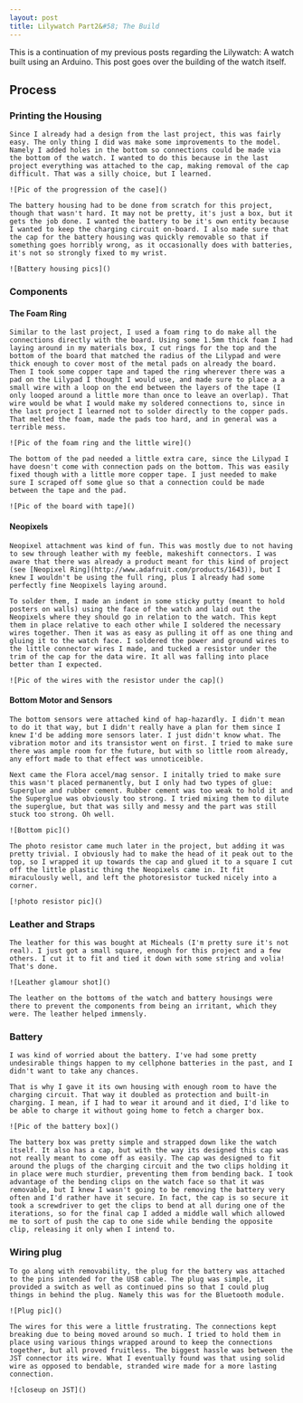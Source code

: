 ```yaml
---
layout: post
title: Lilywatch Part2&#58; The Build
---
```


This is a continuation of my previous posts regarding the Lilywatch: A watch built using an Arduino. This post goes over the building of the watch itself.

## Process

### Printing the Housing
    Since I already had a design from the last project, this was fairly easy. The only thing I did was make some improvements to the model. Namely I added holes in the bottom so connections could be made via the bottom of the watch. I wanted to do this because in the last project everything was attached to the cap, making removal of the cap difficult. That was a silly choice, but I learned.
    
    ![Pic of the progression of the case]()
    
    The battery housing had to be done from scratch for this project, though that wasn't hard. It may not be pretty, it's just a box, but it gets the job done. I wanted the battery to be it's own entity because I wanted to keep the charging circuit on-board. I also made sure that the cap for the battery housing was quickly removable so that if something goes horribly wrong, as it occasionally does with batteries, it's not so strongly fixed to my wrist.
    
    ![Battery housing pics]()

### Components
#### The Foam Ring
    Similar to the last project, I used a foam ring to do make all the connections directly with the board. Using some 1.5mm thick foam I had laying around in my materials box, I cut rings for the top and the bottom of the board that matched the radius of the Lilypad and were thick enough to cover most of the metal pads on already the board. Then I took some copper tape and taped the ring wherever there was a pad on the Lilypad I thought I would use, and made sure to place a a small wire with a loop on the end between the layers of the tape (I only looped around a little more than once to leave an overlap). That wire would be what I would make my soldered connections to, since in the last project I learned not to solder directly to the copper pads. That melted the foam, made the pads too hard, and in general was a terrible mess. 
    
    ![Pic of the foam ring and the little wire]()
    
    The bottom of the pad needed a little extra care, since the Lilypad I have doesn't come with connection pads on the bottom. This was easily fixed though with a little more copper tape. I just needed to make sure I scraped off some glue so that a connection could be made between the tape and the pad.
    
    ![Pic of the board with tape]()

#### Neopixels
    Neopixel attachment was kind of fun. This was mostly due to not having to sew through leather with my feeble, makeshift connectors. I was aware that there was already a product meant for this kind of project (see [Neopixel Ring](http://www.adafruit.com/products/1643)), but I knew I wouldn't be using the full ring, plus I already had some perfectly fine Neopixels laying around. 
    
    To solder them, I made an indent in some sticky putty (meant to hold posters on walls) using the face of the watch and laid out the Neopixels where they should go in relation to the watch. This kept them in place relative to each other while I soldered the necessary wires together. Then it was as easy as pulling it off as one thing and gluing it to the watch face. I soldered the power and ground wires to the little connector wires I made, and tucked a resistor under the trim of the cap for the data wire. It all was falling into place better than I expected.
    
    ![Pic of the wires with the resistor under the cap]()

#### Bottom Motor and Sensors
    The bottom sensors were attached kind of hap-hazardly. I didn't mean to do it that way, but I didn't really have a plan for them since I knew I'd be adding more sensors later. I just didn't know what. The vibration motor and its transistor went on first. I tried to make sure there was ample room for the future, but with so little room already, any effort made to that effect was unnoticeible. 
    
    Next came the Flora accel/mag sensor. I initally tried to make sure this wasn't placed permanently, but I only had two types of glue: Superglue and rubber cement. Rubber cement was too weak to hold it and the Superglue was obviously too strong. I tried mixing them to dilute the superglue, but that was silly and messy and the part was still stuck too strong. Oh well.
    
    ![Bottom pic]()
    
    The photo resistor came much later in the project, but adding it was pretty trivial. I obviously had to make the head of it peak out to the top, so I wrapped it up towards the cap and glued it to a square I cut off the little plastic thing the Neopixels came in. It fit miraculously well, and left the photoresistor tucked nicely into a corner.
    
    [!photo resistor pic]()
    
### Leather and Straps
    The leather for this was bought at Micheals (I'm pretty sure it's not real). I just got a small square, enough for this project and a few others. I cut it to fit and tied it down with some string and volia! That's done.
    
    ![Leather glamour shot]()
    
    The leather on the bottoms of the watch and battery housings were there to prevent the components from being an irritant, which they were. The leather helped immensly.
    
### Battery
    I was kind of worried about the battery. I've had some pretty undesirable things happen to my cellphone batteries in the past, and I didn't want to take any chances.
	
	That is why I gave it its own housing with enough room to have the charging circuit. That way it doubled as protection and built-in charging. I mean, if I had to wear it around and it died, I'd like to be able to charge it without going home to fetch a charger box.
	
	![Pic of the battery box]()
	
	The battery box was pretty simple and strapped down like the watch itself. It also has a cap, but with the way its designed this cap was not really meant to come off as easily. The cap was designed to fit around the plugs of the charging circuit and the two clips holding it in place were much sturdier, preventing them from bending back. I took advantage of the bending clips on the watch face so that it was removable, but I knew I wasn't going to be removing the battery very often and I'd rather have it secure. In fact, the cap is so secure it took a screwdriver to get the clips to bend at all during one of the iterations, so for the final cap I added a middle wall which allowed me to sort of push the cap to one side while bending the opposite clip, releasing it only when I intend to. 

### Wiring plug
    To go along with removability, the plug for the battery was attached to the pins intended for the USB cable. The plug was simple, it provided a switch as well as continued pins so that I could plug things in behind the plug. Namely this was for the Bluetooth module. 
    
    ![Plug pic]()
    
    The wires for this were a little frustrating. The connections kept breaking due to being moved around so much. I tried to hold them in place using various things wrapped around to keep the connections together, but all proved fruitless. The biggest hassle was between the JST connector its wire. What I eventually found was that using solid wire as opposed to bendable, stranded wire made for a more lasting connection. 
    
    ![closeup on JST]()
